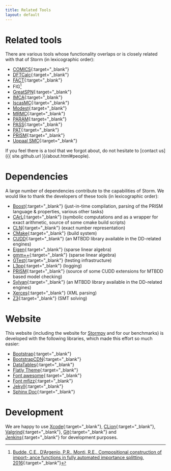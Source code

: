 ```yaml
---
title: Related Tools
layout: default
---
```


# Related tools

There are various tools whose functionality overlaps or is closely related with that of Storm (in lexicographic order):

- [COMICS](http://www-i2.informatik.rwth-aachen.de/i2/comics/){:target="_blank"}
- [DFTCalc](http://fmt.ewi.utwente.nl/tools/dftcalc/){:target="_blank"}
- [FACT](https://www-users.cs.york.ac.uk/~cap/FACT/){:target="_blank"}
- FIG[^1]
- [GreatSPN](http://www.di.unito.it/~greatspn/index.html){:target="_blank"}
- [IMCA](http://www-i2.informatik.rwth-aachen.de/imca/index.html){:target="_blank"}
- [IscasMC](http://iscasmc.ios.ac.cn/){:target="_blank"}
- [Modest](http://www.modestchecker.net/){:target="_blank"}
- [MRMC](http://mrmc-tool.org/){:target="_blank"}
- [PARAM](http://depend.cs.uni-sb.de/tools/param/){:target="_blank"}
- [PASS](https://depend.cs.uni-sb.de/tools/pass/){:target="_blank"}
- [PAT](http://www.comp.nus.edu.sg/~pat/){:target="_blank"}
- [PRISM](http://www.prismmodelchecker.org/){:target="_blank"}
- [Uppaal SMC](http://people.cs.aau.dk/~adavid/smc/){:target="_blank"}

If you feel there is a tool that we forgot about, do not hesitate to [contact us]({{ site.github.url }}/about.html#people).

[^1]: [Budde, C.E., D’Argenio, P.R., Monti, R.E., Compositional construction of import- ance functions in fully automated importance splitting, 2016](http://dsg.famaf.unc.edu.ar/node/691){:target="_blank"}

# Dependencies

A large number of dependencies contribute to the capabilities of Storm. We would like to thank the developers of these tools (in lexicographic order):

- [Boost](http://www.boost.org){:target="_blank"} (just-in-time compilation, parsing of the PRISM language & properties, various other tasks)
- [CArL](http://smtrat.github.io/carl/){:target="_blank"} (symbolic computations and as a wrapper for exact arithmetic, source of some cmake build scripts)
- [CLN](http://www.ginac.de/CLN/){:target="_blank"} (exact number representation)
- [CMake](https://cmake.org){:target="_blank"} (build system)
- [CUDD](http://vlsi.colorado.edu/~fabio/CUDD/cudd.pdf){:target="_blank"} (an MTBDD library available in the DD-related engines)
- [Eigen](http://eigen.tuxfamily.org/index.php?title=Main_Page){:target="_blank"} (sparse linear algebra)
- [gmm++](http://download.gna.org/getfem/html/homepage/gmm/){:target="_blank"} (sparse linear algebra)
- [GTest](https://github.com/google/googletest){:target="_blank"} (testing infrastructure)
- [L3pp](https://github.com/hbruintjes/l3pp){:target="_blank"} (logging)
- [PRISM](http://www.prismmodelchecker.org){:target="_blank"} (source of some CUDD extensions for MTBDD based model checking)
- [Sylvan](http://fmt.cs.utwente.nl/tools/sylvan/){:target="_blank"} (an MTBDD library available in the DD-related engines)
- [Xerces](https://xerces.apache.org){:target="_blank"} (XML parsing)
- [Z3](https://github.com/Z3Prover/z3/wiki){:target="_blank"} (SMT solving)

# Website

This website (including the website for [Stormpy](https://moves-rwth.github.io/stormpy/) and for our benchmarks) is developed with the following libraries, which made this effort so much easier:

- [Bootstrap](http://getbootstrap.com/){:target="_blank"}
- [BootstrapCDN](https://www.bootstrapcdn.com/){:target="_blank"}
- [DataTables](https://datatables.net){:target="_blank"}
- [Flatly Theme](https://bootswatch.com/flatly/){:target="_blank"}
- [Font awesome](http://fontawesome.io){:target="_blank"}
- [Font mfizz](http://fizzed.com/oss/font-mfizz){:target="_blank"}
- [Jekyll](https://jekyllrb.com){:target="_blank"}
- [Sphinx Doc](http://www.sphinx-doc.org/en/stable/){:target="_blank"}

# Development

We are happy to use [Xcode](https://developer.apple.com/xcode/){:target="_blank"}, [CLion](https://www.jetbrains.com/clion/){:target="_blank"}, [Valgrind](http://valgrind.org/){:target="_blank"}, [Git](https://git-scm.com/){:target="_blank"} and [Jenkins](https://jenkins.io/){:target="_blank"} for development purposes.
